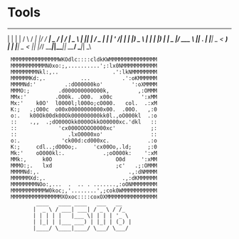 # Tools

 _   _    _    ____ _  _______ ____  ____     ____ ____  
| | | |  / \  / ___| |/ / ____|  _ \/ ___|   / ___|  _ \ 
| |_| | / _ \| |   | ' /|  _| | |_) \___ \  | |   | |_) |
|  _  |/ ___ \ |___| . \| |___|  _ < ___) | | |___|  _ < 
|_| |_/_/   \_\____|_|\_\_____|_| \_\____/   \____|_| \_\

     MMMMMMMMMMMMMMMWKOdlc::::cldkKWMMMMMMMMMMMMMMM
     MMMMMMMMMMMN0xo:;,..........';:lx0NMMMMMMMMMMM
     MMMMMMMMNkl:,..                 .':lkNMMMMMMMM
     MMMMMMKd:,.           ...          .':oKMMMMMM
     MMMMNd:'         .:dO00000ko'         ':oXMMMM
     MMMO:;         .d000O00000O00k,         ,:OMMM
     MMx:'         .O00k. .O00.  x00c         ':xMM
     Mx:'    k0O'  l0000l;l000o;cO000.   col.  .:xM
     K:;   .;O00c  o00x00000000000x00.  .00O.   ,:0
     o:.   k00Ok00dk00Ok000000000kk0l.,oO000kl  .:o
     ::    .,,  .;dO000Okk0000OkkO00000xc.'dkl   ::
     ::             'cx000OOOOO0000xc'           ;:
     ::                .lxO0000xo'               :: 
     o:.             'ck00d:cd000xc.            .:o
     K:;     cdl..;dO0Oo;.     'cx00Oo,.ld;     ;:0
     Mk:'    oO000kl:.            .;oO000k:    ':xM
     MMk:,     k0O                    O0d     ':xMM
     MMMO:;.   lxd                    ;c'   .;:OMMM
     MMMMNd:,.                            .,:dNMMMM 
     MMMMMMXd:,.                        .,:dKMMMMMM
     MMMMMMMMNOo:,...  .  .. . .......,:oONMMMMMMMM
     MMMMMMMMMMMW0koc;,'........',;cok0WMMMMMMMMMMM
     MMMMMMMMMMMMMMMMXOxoc::::coxOXMMMMMMMMMMMMMMMM
             ____   ____ ____   ___   __   
            |  _ \ / ___| ___| / _ \ / /_  
            | | | | |   |___ \| | | | '_ \ 
            | |_| | |___ ___) | |_| | (_) |
            |____/ \____|____/ \___/ \___/ 
                               
